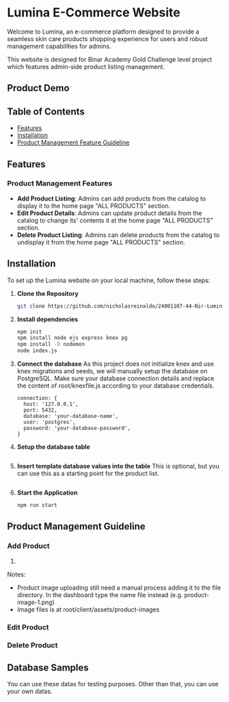 # Lumina E-Commerce Website

Welcome to Lumina, an e-commerce platform designed to provide a seamless skin care products shopping experience for users and robust management capabilities for admins.

This website is designed for Binar Academy Gold Challenge level project which features admin-side product listing management.

## Product Demo

## Table of Contents

- [Features](#features)
- [Installation](#installation)
- [Product Management Feature Guideline](#product-guideline)

## Features

### Product Management Features
- **Add Product Listing**: Admins can add products from the catalog to display it to the home page "ALL PRODUCTS" section.
- **Edit Product Details**: Admins can update product details from the catalog to change its' contents it at the home page "ALL PRODUCTS" section.
- **Delete Product Listing**: Admins can delete products from the catalog to undisplay it from the home page "ALL PRODUCTS" section.

## Installation

To set up the Lumina website on your local machine, follow these steps:

1. **Clone the Repository**

   ```bash
   git clone https://github.com/nicholasreinaldo/24001107-44-Nir-Lumina-ChallengeGold

   ```

2. **Install dependencies**
   ```bash
   npm init
   npm install node ejs express knex pg
   npm install -D nodemon
   node index.js
   ```
3. **Connect the database**
   As this project does not initialize knex and use knex migrations and seeds, we will manually setup the database on PostgreSQL.
   Make sure your database connection  details and replace the content of root/knexfile.js according to your database credentials.  
   ``` 
   connection: {
     host: '127.0.0.1',
     port: 5432,
     database: 'your-database-name',
     user: 'postgres',
     password: 'your-database-password',
   }
4. **Setup the database table**
   ```
   
5. **Insert template database values into the table**
   This is optional, but you can use this as a starting point for the product list.
   ```
   
7. **Start the Application**
   ```bash
   npm run start
   ```

## Product Management Guideline
### Add Product
1. 
Notes:
* Product image uploading still need a manual process adding it to the file directory. In the dashboard type the name file instead (e.g. product-image-1.png)
* Image files is at root/client/assets/product-images
### Edit Product

### Delete Product

## Database Samples
You can use these datas for testing purposes. Other than that, you can use your own datas.
